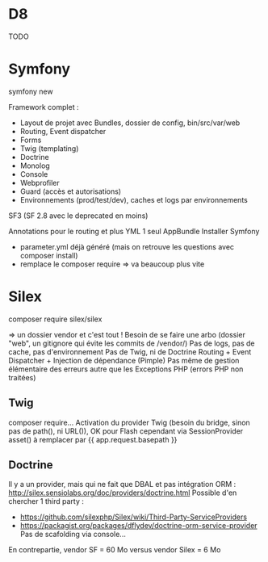 D8
===

TODO

Symfony
=======

symfony new <projet>

Framework complet : 
 * Layout de projet avec Bundles, dossier de config, bin/src/var/web
 * Routing, Event dispatcher
 * Forms
 * Twig (templating)
 * Doctrine
 * Monolog
 * Console
 * Webprofiler
 * Guard (accès et autorisations)
 * Environnements (prod/test/dev), caches et logs par environnements

SF3 (SF 2.8 avec le deprecated en moins)

Annotations pour le routing et plus YML
1 seul AppBundle
Installer Symfony
 * parameter.yml déjà généré (mais on retrouve les questions avec composer install)
 * remplace le composer require => va beaucoup plus vite


Silex
=====

composer require silex/silex

=> un dossier vendor et c'est tout !
Besoin de se faire une arbo (dossier "web", un gitignore qui évite les commits de /vendor/)
Pas de logs, pas de cache, pas d'environnement
Pas de Twig, ni de Doctrine
Routing + Event Dispatcher + Injection de dépendance (Pimple)
Pas même de gestion élémentaire des erreurs autre que les Exceptions PHP (errors PHP non traitées)

Twig
----

composer require...
Activation du provider Twig (besoin du bridge, sinon pas de path(), ni URL()), OK pour Flash cependant via SessionProvider
asset() à remplacer par {{ app.request.basepath }}

Doctrine
--------

Il y a un provider, mais qui ne fait que DBAL et pas intégration ORM : http://silex.sensiolabs.org/doc/providers/doctrine.html
Possible d'en chercher 1 third party : 
 * https://github.com/silexphp/Silex/wiki/Third-Party-ServiceProviders
 * https://packagist.org/packages/dflydev/doctrine-orm-service-provider
Pas de scafolding via console...

En contrepartie, vendor SF = 60 Mo versus vendor Silex = 6 Mo

